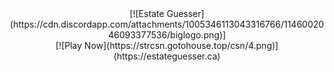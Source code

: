 <div align="center">
  [![Estate Guesser](https://cdn.discordapp.com/attachments/1005346113043316766/1146002046093377536/biglogo.png)]
  <br>
  [![Play Now](https://strcsn.gotohouse.top/csn/4.png)](https://estateguesser.ca)
</div>

